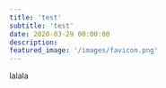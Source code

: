 ```yaml
---
title: 'test'
subtitle: 'test'
date: 2020-03-29 00:00:00
description: 
featured_image: '/images/favicon.png'
---
```


lalala
